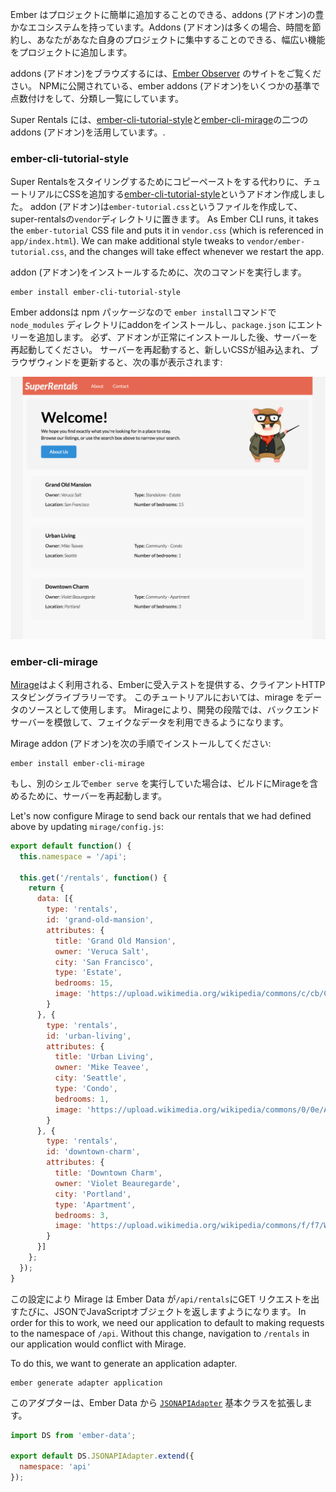 Ember はプロジェクトに簡単に追加することのできる、addons (アドオン)の豊かなエコシステムを持っています。Addons (アドオン)は多くの場合、時間を節約し、あなたがあなた自身のプロジェクトに集中することのできる、幅広い機能をプロジェクトに追加します。

addons (アドオン)をブラウズするには、[Ember Observer](https://emberobserver.com/) のサイトをご覧ください。 NPMに公開されている、ember addons (アドオン)をいくつかの基準で点数付けをして、分類し一覧にしています。

Super Rentals には、[ember-cli-tutorial-style](https://github.com/toddjordan/ember-cli-tutorial-style)と[ember-cli-mirage](http://www.ember-cli-mirage.com/)の二つのaddons (アドオン)を活用しています。.

### ember-cli-tutorial-style

Super Rentalsをスタイリングするためにコピーペーストをする代わりに、チュートリアルにCSSを追加する[ember-cli-tutorial-style](https://github.com/ember-learn/ember-cli-tutorial-style)というアドオン作成しました。 addon (アドオン)は`ember-tutorial.css`というファイルを作成して、super-rentalsの`vendor`ディレクトリに置きます。 As Ember CLI runs, it takes the `ember-tutorial` CSS file and puts it in `vendor.css` (which is referenced in `app/index.html`). We can make additional style tweaks to `vendor/ember-tutorial.css`, and the changes will take effect whenever we restart the app.

addon (アドオン)をインストールするために、次のコマンドを実行します。

```shell
ember install ember-cli-tutorial-style
```

Ember addonsは npm パッケージなので `ember install`コマンドで`node_modules` ディレクトリにaddonをインストールし、`package.json` にエントリーを追加します。 必ず、アドオンが正常にインストールした後、サーバーを再起動してください。 サーバーを再起動すると、新しいCSSが組み込まれ、ブラウザウィンドを更新すると、次の事が表示されます:

![super rentals styled homepage](../../images/installing-addons/styled-super-rentals-basic.png)

### ember-cli-mirage

[Mirage](http://www.ember-cli-mirage.com/)はよく利用される、Emberに受入テストを提供する、クライアントHTTPスタビングライブラリーです。 このチュートリアルにおいては、mirage をデータのソースとして使用します。 Mirageにより、開発の段階では、バックエンドサーバーを模倣して、フェイクなデータを利用できるようになります。

Mirage addon (アドオン)を次の手順でインストールしてください:

```shell
ember install ember-cli-mirage
```

もし、別のシェルで`ember serve` を実行していた場合は、ビルドにMirageを含めるために、サーバーを再起動します。

Let's now configure Mirage to send back our rentals that we had defined above by updating `mirage/config.js`:

```mirage/config.js
export default function() {
  this.namespace = '/api';

  this.get('/rentals', function() {
    return {
      data: [{
        type: 'rentals',
        id: 'grand-old-mansion',
        attributes: {
          title: 'Grand Old Mansion',
          owner: 'Veruca Salt',
          city: 'San Francisco',
          type: 'Estate',
          bedrooms: 15,
          image: 'https://upload.wikimedia.org/wikipedia/commons/c/cb/Crane_estate_(5).jpg'
        }
      }, {
        type: 'rentals',
        id: 'urban-living',
        attributes: {
          title: 'Urban Living',
          owner: 'Mike Teavee',
          city: 'Seattle',
          type: 'Condo',
          bedrooms: 1,
          image: 'https://upload.wikimedia.org/wikipedia/commons/0/0e/Alfonso_13_Highrise_Tegucigalpa.jpg'
        }
      }, {
        type: 'rentals',
        id: 'downtown-charm',
        attributes: {
          title: 'Downtown Charm',
          owner: 'Violet Beauregarde',
          city: 'Portland',
          type: 'Apartment',
          bedrooms: 3,
          image: 'https://upload.wikimedia.org/wikipedia/commons/f/f7/Wheeldon_Apartment_Building_-_Portland_Oregon.jpg'
        }
      }]
    };
  });
}
```

この設定により Mirage は Ember Data が`/api/rentals`にGET リクエストを出すたびに、JSONでJavaScriptオブジェクトを返しますようになります。 In order for this to work, we need our application to default to making requests to the namespace of `/api`. Without this change, navigation to `/rentals` in our application would conflict with Mirage.

To do this, we want to generate an application adapter.

```shell
ember generate adapter application
```

このアダプターは、Ember Data から [`JSONAPIAdapter`](http://emberjs.com/api/data/classes/DS.JSONAPIAdapter.html) 基本クラスを拡張します。

```app/adapters/application.js
import DS from 'ember-data';

export default DS.JSONAPIAdapter.extend({
  namespace: 'api'
});

```